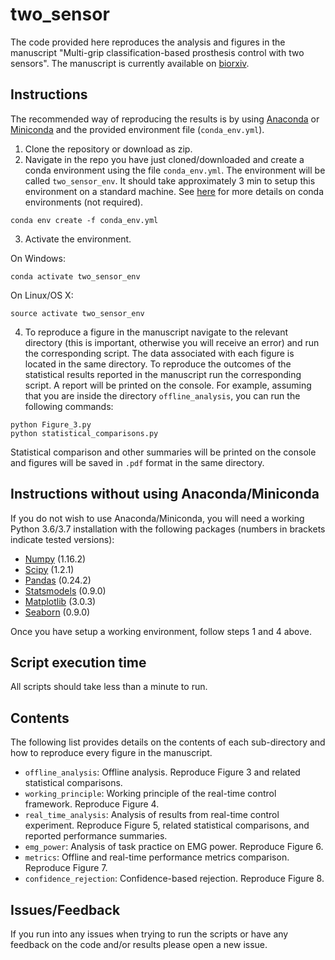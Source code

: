 # two_sensor
The code provided here reproduces the analysis and figures in the manuscript "Multi-grip classification-based prosthesis control with two sensors". The manuscript is currently available on [biorxiv](https://www.biorxiv.org/content/10.1101/579367v1).

## Instructions
The recommended way of reproducing the results is by using [Anaconda](https://anaconda.org/) or [Miniconda](https://docs.conda.io/en/latest/miniconda.html) and the provided environment file (`conda_env.yml`).

1. Clone the repository or download as zip.
2. Navigate in the repo you have just cloned/downloaded and create a conda environment using the file `conda_env.yml`. The environment will be called `two_sensor_env`. It should take approximately 3 min to setup this environment on a standard machine. See [here](https://conda.io/projects/conda/en/latest/user-guide/tasks/manage-environments.html?highlight=environment) for more details on conda environments (not required).
```
conda env create -f conda_env.yml
```

3. Activate the environment.

On Windows:
```
conda activate two_sensor_env
```
On Linux/OS X:
```
source activate two_sensor_env
```

4. To reproduce a figure in the manuscript navigate to the relevant directory (this is important, otherwise you will receive an error) and run the corresponding script. The data associated with each figure is located in the same directory. To reproduce the outcomes of the statistical results reported in the manuscript run the corresponding script. A report will be printed on the console. For example, assuming that you are inside the directory `offline_analysis`, you can run the following commands:
```
python Figure_3.py
python statistical_comparisons.py
```
Statistical comparison and other summaries will be printed on the console and figures will be saved in `.pdf` format in the same directory. 

## Instructions without using Anaconda/Miniconda
If you do not wish to use Anaconda/Miniconda, you will need a working Python 3.6/3.7 installation with the following packages (numbers in brackets indicate tested versions):
* [Numpy](http://www.numpy.org/) (1.16.2)
* [Scipy](https://www.scipy.org/) (1.2.1)
* [Pandas](https://pandas.pydata.org/) (0.24.2)
* [Statsmodels](https://www.statsmodels.org/stable/index.html) (0.9.0)
* [Matplotlib](https://matplotlib.org/) (3.0.3)
* [Seaborn](https://seaborn.pydata.org/) (0.9.0)

Once you have setup a working environment, follow steps 1 and 4 above.

## Script execution time
All scripts should take less than a minute to run.

## Contents
The following list provides details on the contents of each sub-directory and how to reproduce every figure in the manuscript.
* `offline_analysis`: Offline analysis. Reproduce Figure 3 and related statistical comparisons.
* `working_principle`: Working principle of the real-time control framework. Reproduce Figure 4.
* `real_time_analysis`: Analysis of results from real-time control experiment. Reproduce Figure 5, related statistical comparisons, and reported performance summaries.
* `emg_power`: Analysis of task practice on EMG power. Reproduce Figure 6.
* `metrics`: Offline and real-time performance metrics comparison. Reproduce Figure 7.
* `confidence_rejection`: Confidence-based rejection. Reproduce Figure 8.

## Issues/Feedback
If you run into any issues when trying to run the scripts or have any feedback on the code and/or results please open a new issue.
